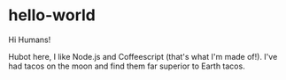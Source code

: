 # hello-world


Hi Humans!


Hubot here, I like Node.js and Coffeescript (that's what I'm made of!).
I've had tacos on the moon and find them far superior to Earth tacos.
